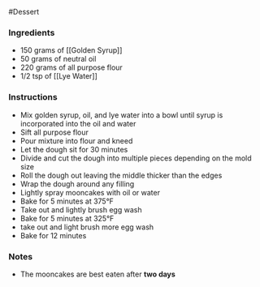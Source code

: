 #Dessert 
### Ingredients
- 150 grams of [[Golden Syrup]]
- 50 grams of neutral oil
- 220 grams of all purpose flour
- 1/2 tsp of [[Lye Water]]
### Instructions
- Mix golden syrup, oil, and lye water into a bowl until syrup is incorporated into the oil and water
- Sift all purpose flour
- Pour mixture into flour and kneed
- Let the dough sit for 30 minutes
- Divide and cut the dough into multiple pieces depending on the mold size
- Roll the dough out leaving the middle thicker than the edges
- Wrap the dough around any filling
- Lightly spray mooncakes with oil or water
- Bake for 5 minutes at 375°F
- Take out and lightly brush egg wash
- Bake for 5 minutes at 325°F
- take out and light brush more egg wash
- Bake for 12 minutes
### Notes
- The mooncakes are best eaten after **two days**